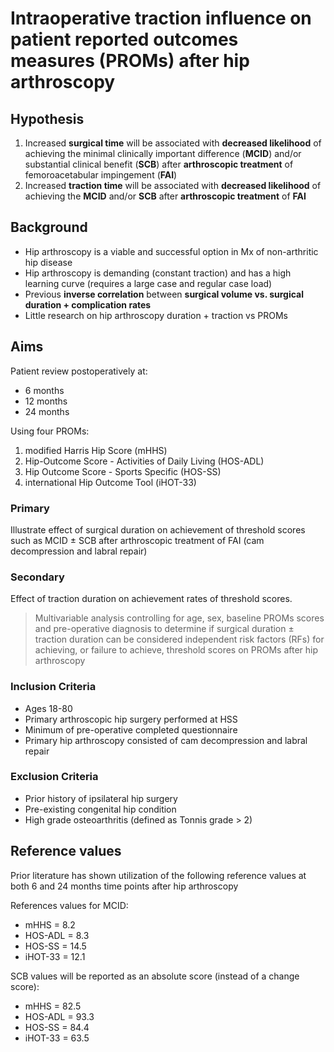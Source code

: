 # Intraoperative traction influence on patient reported outcomes measures (PROMs) after hip arthroscopy

## Hypothesis

1. Increased **surgical time** will be associated with **decreased likelihood** of achieving the minimal clinically important difference (**MCID**) and/or substantial clinical benefit (**SCB**) after **arthroscopic treatment** of femoroacetabular impingement (**FAI**)
2. Increased **traction time** will be associated with **decreased likelihood** of achieving the **MCID** and/or **SCB** after **arthroscopic treatment** of **FAI**

## Background

- Hip arthroscopy is a viable and successful option in Mx of non-arthritic hip disease
- Hip arthroscopy is demanding (constant traction) and has a high learning curve (requires a large case and regular case load)
- Previous **inverse correlation** between **surgical volume vs. surgical duration + complication rates**
- Little research on hip arthroscopy duration + traction vs PROMs

## Aims

Patient review postoperatively at:

- 6 months
- 12 months
- 24 months

Using four PROMs:

1. modified Harris Hip Score (mHHS)
2. Hip-Outcome Score - Activities of Daily Living (HOS-ADL)
3. Hip Outcome Score - Sports Specific (HOS-SS)
4. international Hip Outcome Tool (iHOT-33)

### Primary

Illustrate effect of surgical duration on achievement of threshold scores such as MCID ± SCB after arthroscopic treatment of FAI (cam decompression and labral repair)

### Secondary

Effect of traction duration on achievement rates of threshold scores.

> Multivariable analysis controlling for age, sex, baseline PROMs scores and pre-operative diagnosis to determine if surgical duration ± traction duration can be considered independent risk factors (RFs) for achieving, or failure to achieve, threshold scores on PROMs after hip arthroscopy

### Inclusion Criteria

- Ages 18-80
- Primary arthroscopic hip surgery performed at HSS
- Minimum of pre-operative completed questionnaire
- Primary hip arthroscopy consisted of cam decompression and labral repair

### Exclusion Criteria

- Prior history of ipsilateral hip surgery
- Pre-existing congenital hip condition
- High grade osteoarthritis (defined as Tonnis grade > 2)

## Reference values

Prior literature has shown utilization of the following reference values at both 6 and 24 months time points after hip arthroscopy

References values for MCID:

- mHHS = 8.2
- HOS-ADL = 8.3
- HOS-SS = 14.5
- iHOT-33 = 12.1

SCB values will be reported as an absolute score (instead of a change score):

- mHHS = 82.5
- HOS-ADL = 93.3
- HOS-SS = 84.4
- iHOT-33 = 63.5
